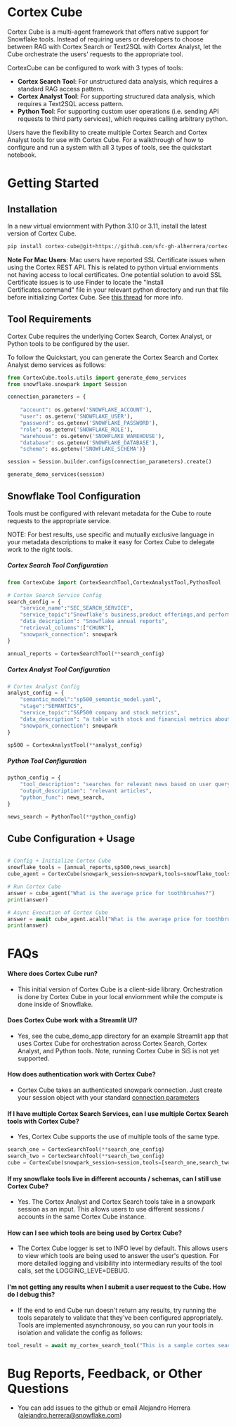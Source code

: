 # Cortex Cube 

Cortex Cube is a multi-agent framework that offers native support for Snowflake tools. Instead of requiring users or developers to choose between RAG with Cortex Search or Text2SQL with Cortex Analyst, let the Cube orchestrate the users' requests to the appropriate tool. 

CortexCube can be configured to work with 3 types of tools:
- **Cortex Search Tool**: For unstructured data analysis, which requires a standard RAG access pattern.
- **Cortex Analyst Tool**: For supporting structured data analysis, which requires a Text2SQL access pattern.
- **Python Tool**: For supporting custom user operations (i.e. sending API requests to third party services), which requires calling arbitrary python.

Users have the flexibility to create multiple Cortex Search and Cortex Analyst tools for use with Cortex Cube. For a walkthrough of how to configure and run a system with all 3 types of tools, see the quickstart notebook. 

# Getting Started 

## Installation 
In a new virtual enviornment with Python 3.10 or 3.11, install the latest version of Cortex Cube.
```python
pip install cortex-cube@git+https://github.com/sfc-gh-alherrera/cortex-cube.git
```

**Note For Mac Users**: Mac users have reported SSL Certificate issues when using the Cortex REST API. This is related to python virtual enviornments not having access to local certificates. One potential solution to avoid SSL Certificate issues is to use Finder to locate the "Install Certificates.command" file in your relevant python directory and run that file before initializing Cortex Cube. See [this thread](https://github.com/python/cpython/issues/87570#issuecomment-1093904961) for more info.

## Tool Requirements
Cortex Cube requires the underlying Cortex Search, Cortex Analyst, or Python tools to be configured by the user. 

To follow the Quickstart, you can generate the Cortex Search and Cortex Analyst demo services as follows:
```python
from CortexCube.tools.utils import generate_demo_services
from snowflake.snowpark import Session

connection_parameters = {
    
    "account": os.getenv('SNOWFLAKE_ACCOUNT'),
    "user": os.getenv('SNOWFLAKE_USER'),
    "password": os.getenv('SNOWFLAKE_PASSWORD'),
    "role": os.getenv('SNOWFLAKE_ROLE'),
    "warehouse": os.getenv('SNOWFLAKE_WAREHOUSE'),
    "database": os.getenv('SNOWFLAKE_DATABASE'),
    "schema": os.getenv('SNOWFLAKE_SCHEMA')}  

session = Session.builder.configs(connection_parameters).create()

generate_demo_services(session)
```


## Snowflake Tool Configuration
Tools must be configured with relevant metadata for the Cube to route requests to the appropriate service.

NOTE: For best results, use specific and mutually exclusive language in your metadata descriptions to make it easy for Cortex Cube to delegate work to the right tools.

##### Cortex Search Tool Configuration
```python
from CortexCube import CortexSearchTool,CortexAnalystTool,PythonTool

# Cortex Search Service Config
search_config = {
    "service_name":"SEC_SEARCH_SERVICE",
    "service_topic":"Snowflake's business,product offerings,and performance",
    "data_description": "Snowflake annual reports",
    "retrieval_columns":["CHUNK"],
    "snowpark_connection": snowpark
}

annual_reports = CortexSearchTool(**search_config)
```
##### Cortex Analyst Tool Configuration
```python
# Cortex Analyst Config
analyst_config = {
    "semantic_model":"sp500_semantic_model.yaml",
    "stage":"SEMANTICS",
    "service_topic":"S&P500 company and stock metrics",
    "data_description": "a table with stock and financial metrics about S&P500 companies ",
    "snowpark_connection": snowpark
}

sp500 = CortexAnalystTool(**analyst_config)
```
##### Python Tool Configuration
```python
python_config = {
    "tool_description": "searches for relevant news based on user query",
    "output_description": "relevant articles",
    "python_func": news_search,
}

news_search = PythonTool(**python_config)
```

## Cube Configuration + Usage
````python

# Config + Initialize Cortex Cube
snowflake_tools = [annual_reports,sp500,news_search]
cube_agent = CortexCube(snowpark_session=snowpark,tools=snowflake_tools)

# Run Cortex Cube
answer = cube_agent("What is the average price for toothbrushes?")
print(answer)

# Async Execution of Cortex Cube
answer = await cube_agent.acall("What is the average price for toothbrushes?")
print(answer)
````

# FAQs

#### Where does Cortex Cube run?
- This initial version of Cortex Cube is a client-side library. Orchestration is done by Cortex Cube in your local enviornment while the compute is done inside of Snowflake.

#### Does Cortex Cube work with a Streamlit UI?
- Yes, see the cube_demo_app directory for an example Streamlit app that uses Cortex Cube for orchestration across Cortex Search, Cortex Analyst, and Python tools. Note, running Cortex Cube in SiS is not yet supported.

#### How does authentication work with Cortex Cube?
- Cortex Cube takes an authenticated snowpark connection. Just create your session object with your standard [connection parameters](https://docs.snowflake.com/en/developer-guide/snowpark/reference/python/latest/snowpark/api/snowflake.snowpark.Session)

#### If I have multiple Cortex Search Services, can I use multiple Cortex Search tools with Cortex Cube?
- Yes, Cortex Cube supports the use of multiple tools of the same type. 
```python
search_one = CortexSearchTool(**search_one_config)
search_two = CortexSearchTool(**search_two_config)
cube = CortexCube(snowpark_session=session,tools=[search_one,search_two]
```

#### If my snowflake tools live in different accounts / schemas, can I still use Cortex Cube?
- Yes. The Cortex Analyst and Cortex Search tools take in a snowpark session as an input. This allows users to use different sessions / accounts in the same Cortex Cube instance.

#### How can I see which tools are being used by Cortex Cube?
- The Cortex Cube logger is set to INFO level by default. This allows users to view which tools are being used to answer the user's question. For more detailed logging and visibility into intermediary results of the tool calls, set the LOGGING_LEVE=DEBUG.

#### I'm not getting any results when I submit a user request to the Cube. How do I debug this?
- If the end to end Cube run doesn't return any results, try running the tools separately to validate that they've been configured appropriately. Tools are implemented asynchronousy, so you can run your tools in isolation and validate the config as follows:
```python
tool_result = await my_cortex_search_tool("This is a sample cortex search question")
```

# Bug Reports, Feedback, or Other Questions
- You can add issues to the github or email Alejandro Herrera (alejandro.herrera@snowflake.com)




